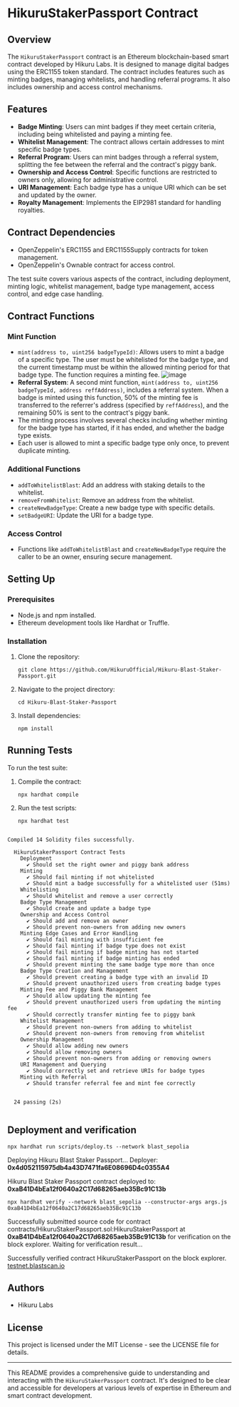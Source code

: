 # HikuruStakerPassport Contract

## Overview

The `HikuruStakerPassport` contract is an Ethereum blockchain-based smart contract developed by Hikuru Labs. It is designed to manage digital badges using the ERC1155 token standard. The contract includes features such as minting badges, managing whitelists, and handling referral programs. It also includes ownership and access control mechanisms.

## Features

- **Badge Minting**: Users can mint badges if they meet certain criteria, including being whitelisted and paying a minting fee.
- **Whitelist Management**: The contract allows certain addresses to mint specific badge types.
- **Referral Program**: Users can mint badges through a referral system, splitting the fee between the referral and the contract's piggy bank.
- **Ownership and Access Control**: Specific functions are restricted to owners only, allowing for administrative control.
- **URI Management**: Each badge type has a unique URI which can be set and updated by the owner.
- **Royalty Management**: Implements the EIP2981 standard for handling royalties.

## Contract Dependencies

- OpenZeppelin's ERC1155 and ERC1155Supply contracts for token management.
- OpenZeppelin's Ownable contract for access control.

The test suite covers various aspects of the contract, including deployment, minting logic, whitelist management, badge type management, access control, and edge case handling.

## Contract Functions

### Mint Function

- `mint(address to, uint256 badgeTypeId)`: Allows users to mint a badge of a specific type. The user must be whitelisted for the badge type, and the current timestamp must be within the allowed minting period for that badge type. The function requires a minting fee.
![image](https://github.com/HikuruOfficial/Hikuru-Blast-Staker-Passport/assets/132744928/792ac301-78e8-4a93-9ed2-d5628a74ead0)
- **Referral System**: A second mint function, `mint(address to, uint256 badgeTypeId, address reffAddress)`, includes a referral system. When a badge is minted using this function, 50% of the minting fee is transferred to the referrer's address (specified by `reffAddress`), and the remaining 50% is sent to the contract's piggy bank.
- The minting process involves several checks including whether minting for the badge type has started, if it has ended, and whether the badge type exists.
- Each user is allowed to mint a specific badge type only once, to prevent duplicate minting.

### Additional Functions

- `addToWhitelistBlast`: Add an address with staking details to the whitelist.
- `removeFromWhitelist`: Remove an address from the whitelist.
- `createNewBadgeType`: Create a new badge type with specific details.
- `setBadgeURI`: Update the URI for a badge type.

### Access Control

- Functions like `addToWhitelistBlast` and `createNewBadgeType` require the caller to be an owner, ensuring secure management.



## Setting Up

### Prerequisites

- Node.js and npm installed.
- Ethereum development tools like Hardhat or Truffle.

### Installation

1. Clone the repository:
   ```
   git clone https://github.com/HikuruOfficial/Hikuru-Blast-Staker-Passport.git
   ```
2. Navigate to the project directory:
   ```
   cd Hikuru-Blast-Staker-Passport
   ```
3. Install dependencies:
   ```
   npm install
   ```
## Running Tests

To run the test suite:

1. Compile the contract:
   ```
   npx hardhat compile
   ```
2. Run the test scripts:
   ```
   npx hardhat test
   ```

```

Compiled 14 Solidity files successfully.

  HikuruStakerPassport Contract Tests
    Deployment
      ✔ Should set the right owner and piggy bank address
    Minting
      ✔ Should fail minting if not whitelisted
      ✔ Should mint a badge successfully for a whitelisted user (51ms)
    Whitelisting
      ✔ Should whitelist and remove a user correctly
    Badge Type Management
      ✔ Should create and update a badge type
    Ownership and Access Control
      ✔ Should add and remove an owner
      ✔ Should prevent non-owners from adding new owners
    Minting Edge Cases and Error Handling
      ✔ Should fail minting with insufficient fee
      ✔ Should fail minting if badge type does not exist
      ✔ Should fail minting if badge minting has not started
      ✔ Should fail minting if badge minting has ended
      ✔ Should prevent minting the same badge type more than once
    Badge Type Creation and Management
      ✔ Should prevent creating a badge type with an invalid ID
      ✔ Should prevent unauthorized users from creating badge types
    Minting Fee and Piggy Bank Management
      ✔ Should allow updating the minting fee
      ✔ Should prevent unauthorized users from updating the minting fee
      ✔ Should correctly transfer minting fee to piggy bank
    Whitelist Management
      ✔ Should prevent non-owners from adding to whitelist
      ✔ Should prevent non-owners from removing from whitelist
    Ownership Management
      ✔ Should allow adding new owners
      ✔ Should allow removing owners
      ✔ Should prevent non-owners from adding or removing owners
    URI Management and Querying
      ✔ Should correctly set and retrieve URIs for badge types
    Minting with Referral
      ✔ Should transfer referral fee and mint fee correctly


  24 passing (2s)


```

## Deployment and verification
```
npx hardhat run scripts/deploy.ts --network blast_sepolia
```
Deploying Hikuru Blast Staker Passport...
Deployer:  **0x4d052115975db4a43D7471fa6E08696D4c0355A4**

Hikuru Blast Staker Passport contract deployed to:  **0xaB41D4bEa12f0640a2C17d68265aeb35Bc91C13b**


```
npx hardhat verify --network blast_sepolia --constructor-args args.js 0xaB41D4bEa12f0640a2C17d68265aeb35Bc91C13b
```
Successfully submitted source code for contract
contracts/HikuruStakerPassport.sol:HikuruStakerPassport at **0xaB41D4bEa12f0640a2C17d68265aeb35Bc91C13b**
for verification on the block explorer. Waiting for verification result...

Successfully verified contract HikuruStakerPassport on the block explorer.
[testnet.blastscan.io](https://testnet.blastscan.io/address/0xaB41D4bEa12f0640a2C17d68265aeb35Bc91C13b#code)

   
## Authors

- Hikuru Labs

## License

This project is licensed under the MIT License - see the LICENSE file for details.

---

This README provides a comprehensive guide to understanding and interacting with the `HikuruStakerPassport` contract. It's designed to be clear and accessible for developers at various levels of expertise in Ethereum and smart contract development.



